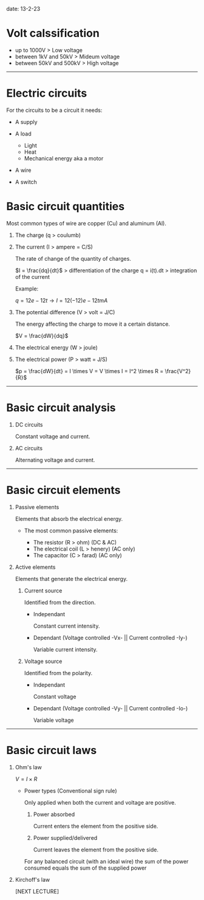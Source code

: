 date: 13-2-23

# Volt calssification

- up to 1000V            > Low voltage
- between 1kV and 50kV   > Mideum voltage
- between 50kV and 500kV > High voltage
---

# Electric circuits

For the circuits to be a circuit it needs:
- A supply
- A load
    
    - Light
    - Heat
    - Mechanical energy aka a motor

- A wire
- A switch

# Basic circuit quantities

Most common types of wire are copper (Cu) and aluminum (Al).

1. The charge  (q > coulumb)

2. The current (I > ampere = C/S)
    
    The rate of change of the quantity of charges.
    
    $I = \frac{dq}{dt}$   > differentiation of the charge
    q = i(t).dt > integration of the current

    Example:
        
    $q = 12e-12t \rightarrow I = 12(-12)e-12t mA$

3. The potential difference (V > volt = J/C)

    The energy affecting the charge to move it a certain distance.

    $V = \frac{dW}{dq}$

4. The electrical energy (W > joule)

5. The electrical power (P > watt = J/S)

    $p = \frac{dW}{dt} = I \times V = V \times I = I^2 \times R = \frac{V^2}{R}$


---

# Basic circuit analysis

1. DC circuits

    Constant voltage and current.

2. AC circuits

    Alternating voltage and current.

---

# Basic circuit elements

1. Passive elements

    Elements that absorb the electrical energy.

    - The most common passive elements:
        
        - The resistor        (R > ohm)    (DC & AC)
        - The electrical coil (L > henery) (AC only)
        - The capacitor       (C > farad)  (AC only)

2. Active elements

    Elements that generate the electrical energy.

    1. Current source

        Identified from the direction.

        - Independant

            Constant current intensity.

        - Dependant (Voltage controlled -Vx- || Current controlled -Iy-)

            Variable current intensity.

    2. Voltage source
        
        Identified from the polarity.

        - Independant

            Constant voltage
            
        - Dependant (Voltage controlled -Vy- || Current controlled -Io-) 

            Variable voltage

---

# Basic circuit laws

1. Ohm's law

    $V = I \times R$

    - Power types (Conventional sign rule)

        Only applied when both the current and voltage are positive.

        1. Power absorbed

            Current enters the element from the positive side.

        2. Power supplied/delivered

            Current leaves the element from the positive side. 

        For any balanced circuit (with an ideal wire) the sum of the power consumed equals the sum of the supplied power

2. Kirchoff's law

    [NEXT LECTURE]
